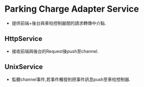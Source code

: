 ﻿
# Parking Charge Adapter Service
  
+ 提供前端+後台與車柱控制器間的請求轉傳中介點.

## HttpService
+ 接收前端與後台的Request後push至channel.

## UnixService
+ 監聽channel事件,若事件觸發則把事件訊息push至車柱控制器.